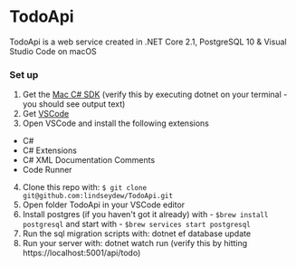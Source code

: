 # TodoApi
TodoApi is a web service created in .NET Core 2.1, PostgreSQL 10 &amp; Visual Studio Code on macOS

### Set up

1. Get the [Mac C# SDK](https://www.microsoft.com/net/download)
    (verify this by executing dotnet on your terminal - you should see output text)
2. Get [VSCode](https://code.visualstudio.com/)
3. Open VSCode and install the following extensions
  * C#
  * C# Extensions
  * C# XML Documentation Comments
  * Code Runner
4. Clone this repo with:
   ```$ git clone git@github.com:lindseydew/TodoApi.git```
5. Open folder TodoApi in your VSCode editor
6. Install postgres (if you haven't got it already) with 
       - ```$brew install postgresql``` and start with
       - ```$brew services start postgresql```
7. Run the sql migration scripts with:
    dotnet ef database update    
8. Run your server with: 
    dotnet watch run
    (verify this by hitting https://localhost:5001/api/todo)


